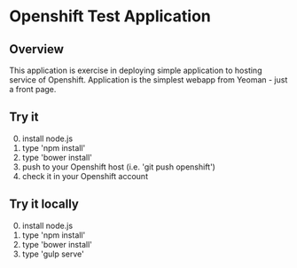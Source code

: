 ﻿# Openshift Test Application

## Overview

This application is exercise in deploying simple application to hosting service of Openshift. Application is the simplest webapp from Yeoman - just a front page.

## Try it

0. install node.js
1. type 'npm install'
2. type 'bower install'
3. push to your Openshift host (i.e. 'git push openshift')
4. check it in your Openshift account

## Try it locally

0. install node.js
1. type 'npm install'
2. type 'bower install'
3. type 'gulp serve'
